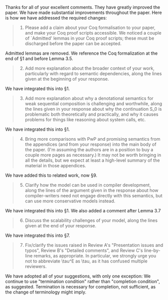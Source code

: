 Thanks for all of your excellent comments.  They have greatly improved the paper. 
We have made substantial improvements throughout the paper.  Here is how we
have addressed the required changes:

> 1. Please add a claim about your Coq formalisation to your paper, and make
> your Coq proof scripts accessible. We noticed a couple of `Admitted' lemmas
> in your Coq proof scripts; these must be discharged before the paper can be
> accepted.

Admitted lemmas are removed.  We reference the Coq formalization at the end
of §1 and before Lemma 3.5.

> 2. Add more explanation about the broader context of your work,
> particularly with regard to semantic dependencies, along the lines given at
> the beginning of your response.

We have integrated this into §1.

> 3. Add more explanation about why a denotational semantics for weak
> sequential composition is challenging and worthwhile, along the lines given
> in your response about why the continuation S_0 is problematic both
> theoretically and practically, and why it causes problems for things like
> reasoning about system calls, etc.

We have integrated this into §1.

> 4. Bring more comparisons with PwP and promising semantics from the
> appendices (and from your response) into the main body of the paper. (I'm
> assuming the authors are in a position to buy a couple more pages as
> necessary.) It may not be worth bringing in all the details, but we expect
> at least a high-level summary of the material in those appendices.

We have added this to related work, now §9.

> 5. Clarify how the model can be used in compiler development, along the
> lines of the argument given in the response about how compiler-writers need
> not engage directly with this semantics, but can use more conservative
> models instead.

We have integrated this into §1.
We also added a comment after Lemma 3.7

> 6. Discuss the scalability challenges of your model, along the lines given
> at the end of your response.

We have integrated this into §7.

> 7. Fix/clarify the issues raised in Review A's "Presentation issues and
> typos", Review B's "Detailed comments", and Review C's line-by-line
> remarks, as appropriate. In particular, we strongly urge you not to
> abbreviate \tau^E as \tau, as it has confused multiple reviewers.

We have adopted all of your suggestions, with only one exception: We continue
to use "termination condition" rather than "completion condition", as
suggested.  Termination is necessary for completion, not sufficient, as the
change of terminology might imply.


